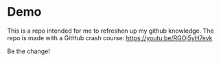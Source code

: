 # Demo

This is a repo intended for me to refreshen up my github knowledge. The repo is made with a GitHub crash course: 
https://youtu.be/RGOj5yH7evk

Be the change!
